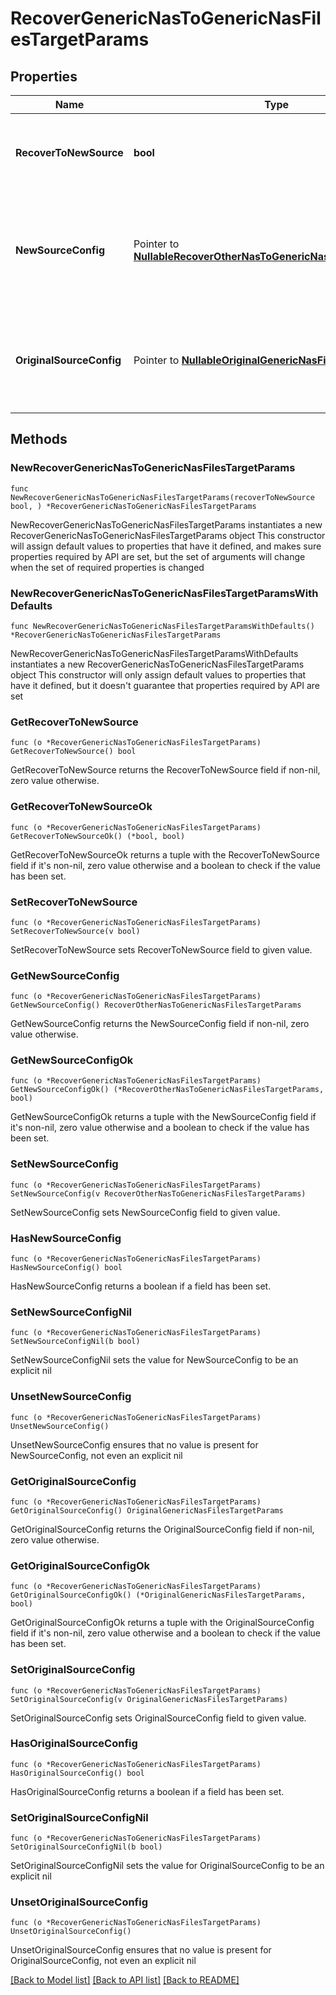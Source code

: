# RecoverGenericNasToGenericNasFilesTargetParams

## Properties

Name | Type | Description | Notes
------------ | ------------- | ------------- | -------------
**RecoverToNewSource** | **bool** | Specifies the parameter whether the recovery should be performed to a new or the original Generic Nas target. | 
**NewSourceConfig** | Pointer to [**NullableRecoverOtherNasToGenericNasFilesTargetParams**](RecoverOtherNasToGenericNasFilesTargetParams.md) | Specifies the new destination Source configuration parameters where the files will be recovered. This is mandatory if recoverToNewSource is set to true. | [optional] 
**OriginalSourceConfig** | Pointer to [**NullableOriginalGenericNasFilesTargetParams**](OriginalGenericNasFilesTargetParams.md) | Specifies the Source configuration if files are being recovered to original Source. If not specified, all the configuration parameters will be retained. | [optional] 

## Methods

### NewRecoverGenericNasToGenericNasFilesTargetParams

`func NewRecoverGenericNasToGenericNasFilesTargetParams(recoverToNewSource bool, ) *RecoverGenericNasToGenericNasFilesTargetParams`

NewRecoverGenericNasToGenericNasFilesTargetParams instantiates a new RecoverGenericNasToGenericNasFilesTargetParams object
This constructor will assign default values to properties that have it defined,
and makes sure properties required by API are set, but the set of arguments
will change when the set of required properties is changed

### NewRecoverGenericNasToGenericNasFilesTargetParamsWithDefaults

`func NewRecoverGenericNasToGenericNasFilesTargetParamsWithDefaults() *RecoverGenericNasToGenericNasFilesTargetParams`

NewRecoverGenericNasToGenericNasFilesTargetParamsWithDefaults instantiates a new RecoverGenericNasToGenericNasFilesTargetParams object
This constructor will only assign default values to properties that have it defined,
but it doesn't guarantee that properties required by API are set

### GetRecoverToNewSource

`func (o *RecoverGenericNasToGenericNasFilesTargetParams) GetRecoverToNewSource() bool`

GetRecoverToNewSource returns the RecoverToNewSource field if non-nil, zero value otherwise.

### GetRecoverToNewSourceOk

`func (o *RecoverGenericNasToGenericNasFilesTargetParams) GetRecoverToNewSourceOk() (*bool, bool)`

GetRecoverToNewSourceOk returns a tuple with the RecoverToNewSource field if it's non-nil, zero value otherwise
and a boolean to check if the value has been set.

### SetRecoverToNewSource

`func (o *RecoverGenericNasToGenericNasFilesTargetParams) SetRecoverToNewSource(v bool)`

SetRecoverToNewSource sets RecoverToNewSource field to given value.


### GetNewSourceConfig

`func (o *RecoverGenericNasToGenericNasFilesTargetParams) GetNewSourceConfig() RecoverOtherNasToGenericNasFilesTargetParams`

GetNewSourceConfig returns the NewSourceConfig field if non-nil, zero value otherwise.

### GetNewSourceConfigOk

`func (o *RecoverGenericNasToGenericNasFilesTargetParams) GetNewSourceConfigOk() (*RecoverOtherNasToGenericNasFilesTargetParams, bool)`

GetNewSourceConfigOk returns a tuple with the NewSourceConfig field if it's non-nil, zero value otherwise
and a boolean to check if the value has been set.

### SetNewSourceConfig

`func (o *RecoverGenericNasToGenericNasFilesTargetParams) SetNewSourceConfig(v RecoverOtherNasToGenericNasFilesTargetParams)`

SetNewSourceConfig sets NewSourceConfig field to given value.

### HasNewSourceConfig

`func (o *RecoverGenericNasToGenericNasFilesTargetParams) HasNewSourceConfig() bool`

HasNewSourceConfig returns a boolean if a field has been set.

### SetNewSourceConfigNil

`func (o *RecoverGenericNasToGenericNasFilesTargetParams) SetNewSourceConfigNil(b bool)`

 SetNewSourceConfigNil sets the value for NewSourceConfig to be an explicit nil

### UnsetNewSourceConfig
`func (o *RecoverGenericNasToGenericNasFilesTargetParams) UnsetNewSourceConfig()`

UnsetNewSourceConfig ensures that no value is present for NewSourceConfig, not even an explicit nil
### GetOriginalSourceConfig

`func (o *RecoverGenericNasToGenericNasFilesTargetParams) GetOriginalSourceConfig() OriginalGenericNasFilesTargetParams`

GetOriginalSourceConfig returns the OriginalSourceConfig field if non-nil, zero value otherwise.

### GetOriginalSourceConfigOk

`func (o *RecoverGenericNasToGenericNasFilesTargetParams) GetOriginalSourceConfigOk() (*OriginalGenericNasFilesTargetParams, bool)`

GetOriginalSourceConfigOk returns a tuple with the OriginalSourceConfig field if it's non-nil, zero value otherwise
and a boolean to check if the value has been set.

### SetOriginalSourceConfig

`func (o *RecoverGenericNasToGenericNasFilesTargetParams) SetOriginalSourceConfig(v OriginalGenericNasFilesTargetParams)`

SetOriginalSourceConfig sets OriginalSourceConfig field to given value.

### HasOriginalSourceConfig

`func (o *RecoverGenericNasToGenericNasFilesTargetParams) HasOriginalSourceConfig() bool`

HasOriginalSourceConfig returns a boolean if a field has been set.

### SetOriginalSourceConfigNil

`func (o *RecoverGenericNasToGenericNasFilesTargetParams) SetOriginalSourceConfigNil(b bool)`

 SetOriginalSourceConfigNil sets the value for OriginalSourceConfig to be an explicit nil

### UnsetOriginalSourceConfig
`func (o *RecoverGenericNasToGenericNasFilesTargetParams) UnsetOriginalSourceConfig()`

UnsetOriginalSourceConfig ensures that no value is present for OriginalSourceConfig, not even an explicit nil

[[Back to Model list]](../README.md#documentation-for-models) [[Back to API list]](../README.md#documentation-for-api-endpoints) [[Back to README]](../README.md)


